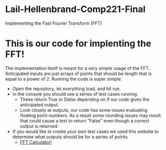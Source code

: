 # Lail-Hellenbrand-Comp221-Final
Implementing the Fast Fourier Transform (FFT)

# This is our code for implenting the FFT!
The implementation itself is meant for a very simple usage of the FFT. Anticipated inputs are just arrays of points that should be length that is equal to a power of 2. 
 Running the code is super simple: 
  * Open the repository, let everything load, and hit run.
  * In the console you should see a series of test cases running. 
    * These return True or Dalse depending on if our code gives the anticipated output. 
    * Look closely at outputs, our code has some issues evaluating floating point numbers. As a result some rounding issues may result that could cause a test to return "False" even though a correct output is returned. 
* If you would like to create your own test cases we used this website to determine what outputs should be for a series of points. 
    * [FFT Calculator!](https://tonysader.github.io/FFT_Calculator/)